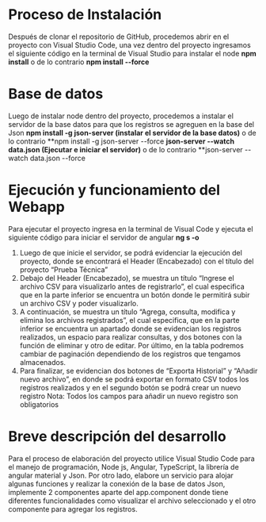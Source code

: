 # Proceso de Instalación
Después de clonar el repositorio de GitHub, procedemos abrir en el proyecto con Visual Studio Code, una vez dentro del proyecto ingresamos el siguiente código en la terminal de Visual Studio para instalar el node
**npm install** o de lo contrario **npm install --force**
# Base de datos
Luego de instalar node dentro del proyecto, procedemos a instalar el servidor de la base datos para que los registros se agreguen en la base del Json
**npm install -g json-server (instalar el servidor de la base datos)** o de lo contrario **npm install -g json-server --force
**json-server --watch data.json (Ejecutar e iniciar el servidor)** o de lo contrario **json-server --watch data.json --force
# Ejecución y funcionamiento del  Webapp
Para ejecutar el proyecto ingresa en la terminal de Visual Code y ejecuta el siguiente código para iniciar el servidor de angular
**ng s -o**
1.	Luego de que inicie el servidor, se podrá evidenciar la ejecución del proyecto, donde se encontrará el Header (Encabezado) con el título del proyecto “Prueba Técnica”
2.	Debajo del Header (Encabezado), se muestra un título “Ingrese el archivo CSV para visualizarlo antes de registrarlo”, el cual especifica que en la parte inferior se encuentra un botón donde le permitirá subir un archivo CSV y poder visualizarlo.
3.	A continuación, se muestra un título “Agrega, consulta, modifica y elimina los archivos registrados”, el cual especifica, que en la parte inferior se encuentra un apartado donde se evidencian los registros realizados, un espacio para realizar consultas, y dos botones con la función de eliminar y otro de editar. Por último, en la tabla podremos cambiar de paginación dependiendo de los registros que tengamos almacenados.
4.	Para finalizar, se evidencian dos botones de “Exporta Historial” y “Añadir nuevo archivo”, en donde se podrá exportar en formato CSV todos los registros realizados y en el segundo botón se podrá crear un nuevo registro
Nota: Todos los campos para añadir un nuevo registro son obligatorios
# Breve descripción  del desarrollo
Para el proceso de elaboración del proyecto utilice Visual Studio Code para el manejo de programación, Node js, Angular, TypeScript, la librería de angular material y Json. Por otro lado, elabore un servicio para alojar algunas funciones y realizar la conexión de la base de datos Json, implemente 2 componentes aparte del app.component donde tiene diferentes funcionalidades como visualizar el archivo seleccionado y el otro componente para agregar los registros.
